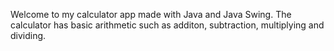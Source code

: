 Welcome to my calculator app made with Java and Java Swing. The calculator has basic arithmetic such as additon, subtraction, multiplying and dividing. 
